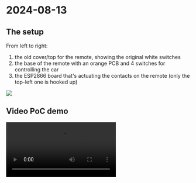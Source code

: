 # 2024-08-13

## The setup

From left to right:

1. the old cover/top for the remote, showing the original white switches
2. the base of the remote with an orange PCB and 4 switches for controlling the car
3. the ESP2866 board that's actuating the contacts on the remote (only the top-left one is hooked up)

![](rc-car-controller-poc.png)

## Video PoC demo

![](rc-car-controller-poc-demo.mp4)